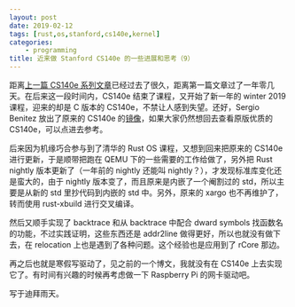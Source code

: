 ```yaml
---
layout: post
date: 2019-02-12
tags: [rust,os,stanford,cs140e,kernel]
categories:
    - programming
title: 近来做 Stanford CS140e 的一些进展和思考（9）
---
```


距离[上一篇 CS140e 系列文章](thoughts-on-stanford-cs140e-8.md)已经过去了很久，距离第一篇文章过了一年零几天。在后来这一段时间内，CS140e 结束了课程，又开始了新一年的 winter 2019 课程，迎来的却是 C 版本的 CS140e，不禁让人感到失望。还好，Sergio Benitez 放出了原来的 CS140e 的[镜像](https://cs140e.sergio.bz)，如果大家仍然想回去查看原版优质的 CS140e，可以点进去参考。

后来因为机缘巧合参与到了清华的 Rust OS 课程，又想到回来把原来的 CS140e 进行更新，于是顺带把跑在 QEMU 下的一些需要的工作给做了，另外把 Rust nightly 版本更新了（一年前的 nightly 还能叫 nightly？），才发现标准库变化还是蛮大的，由于 nightly 版本变了，而且原来是内嵌了一个阉割过的 std，所以主要是从新的 std 里抄代码到内嵌的 std 中。另外，原来的 xargo 也不再维护了，转而使用 rust-xbuild 进行交叉编译。

然后又顺手实现了 backtrace 和从 backtrace 中配合 dward symbols 找函数名的功能，不过实践证明，这些东西还是 addr2line 做得更好，所以也就没有做下去，在 relocation 上也是遇到了各种问题。这个经验也是应用到了 rCore 那边。

再之后也就是寒假写驱动了，见之前的一个博文，我就没有在 CS140e 上去实现它了。有时间有兴趣的时候再考虑做一下 Raspberry Pi 的网卡驱动吧。

写于迪拜雨天。
